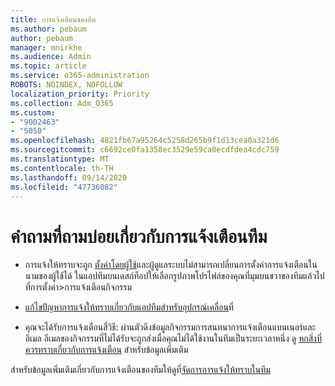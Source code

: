 ```yaml
---
title: การแจ้งเตือนของทีม
ms.author: pebaum
author: pebaum
manager: mnirkhe
ms.audience: Admin
ms.topic: article
ms.service: o365-administration
ROBOTS: NOINDEX, NOFOLLOW
localization_priority: Priority
ms.collection: Adm_O365
ms.custom:
- "9002463"
- "5050"
ms.openlocfilehash: 4821fb67a95264c5258d265b9f1d13cea0a321d6
ms.sourcegitcommit: c6692ce0fa1358ec3529e59ca0ecdfdea4cdc759
ms.translationtype: MT
ms.contentlocale: th-TH
ms.lasthandoff: 09/14/2020
ms.locfileid: "47736082"
---
```

# <a name="teams-notifications-faq"></a>คำถามที่ถามบ่อยเกี่ยวกับการแจ้งเตือนทีม


- การแจ้งให้ทราบจะถูก [ตั้งค่าโดยผู้ใช้](https://support.microsoft.com/office/1cc31834-5fe5-412b-8edb-43fecc78413d)และผู้ดูแลระบบไม่สามารถเปลี่ยนการตั้งค่าการแจ้งเตือนในนามของผู้ใช้ได้ ในแอปทีมบนเดสก์ท็อปให้เลือกรูปภาพโปรไฟล์ของคุณที่มุมบนขวาของทีมแล้วไปที่การตั้งค่า>การแจ้งเตือนกิจกรรม

- [แก้ไขปัญหาการแจ้งให้ทราบเกี่ยวกับแอปทีมสำหรับอุปกรณ์เคลื่อน](https://support.microsoft.com/office/6d125ac2-e440-4fab-8e4c-2227a52d460c)ที่

- คุณจะได้รับการแจ้งเตือนสี่วิธี: ผ่านตัวดึงข้อมูลกิจกรรมการสนทนาการแจ้งเตือนแบนเนอร์และอีเมล อีเมลของกิจกรรมที่ไม่ได้รับจะถูกส่งเมื่อคุณไม่ได้ใช้งานในทีมเป็นระยะเวลาหนึ่ง ดู [หกสิ่งที่ควรทราบเกี่ยวกับการแจ้งเตือน](https://support.microsoft.com/office/abb62c60-3d15-4968-b86a-42fea9c22cf4) สำหรับข้อมูลเพิ่มเติม

สำหรับข้อมูลเพิ่มเติมเกี่ยวกับการแจ้งเตือนของทีมให้ดูที่[จัดการการแจ้งให้ทราบในทีม](https://support.office.com/article/1cc31834-5fe5-412b-8edb-43fecc78413d#ID0EAABAAA)
